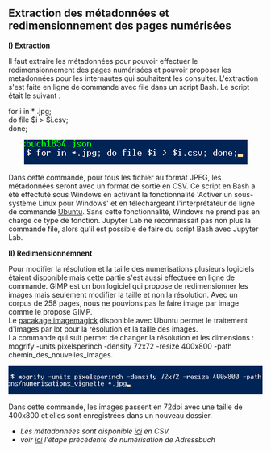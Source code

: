 Extraction des métadonnées et redimensionnement des pages numérisées
--------------------------------------------------------------------

**I) Extraction**

Il faut extraire les métadonnées pour pouvoir effectuer le redimensionnement des pages numérisées et pouvoir proposer les metadonnées pour les internautes qui 
souhaitent les consulter. 
L'extraction s'est faite en ligne de commande avec file dans un script Bash. Le script était le suivant :  

for i in * .jpg;  
do file $i > $i.csv;  
done;


<p align=center>
  <img src="/screenshots/commandfile.png"
</p>


Dans cette commande, pour tous les fichier au format JPEG, les métadonnées seront avec un format de sortie en CSV. 
Ce script en Bash a été effectuté sous Windows en activant la fonctionnalité 'Activer un sous-système Linux pour Windows' et en téléchargeant l'interprétateur de 
ligne de commande [Ubuntu](https://doc.ubuntu-fr.org/accueil). Sans cette fonctionnalité, Windows ne prend pas en charge ce type de fonction. Jupyter Lab ne reconnaissait pas non plus la commande file, alors qu'il est possible de faire du script Bash avec Jupyter Lab.  


**II) Redimensionnemnent**

Pour modifier la résolution et la taille des numerisations plusieurs logiciels étaient disponible mais cette partie s'est aussi effectuée en ligne de commande. GIMP est un bon logiciel qui propose de redimensionner les images mais seulement modifier la taille et non la résolution. Avec un corpus de 258 pages, nous ne pouvions pas le faire image par image comme le propose GIMP.  
Le [pacakage imagemagick](https://doc.ubuntu-fr.org/imagemagick) disponible avec Ubuntu permet le traitement d'images par lot pour la résolution et la taille des images.  
La commande qui suit permet de changer la résolution et les dimensions :   
mogrify -units pixelsperinch -density 72x72 -resize 400x800 -path chemin_des_nouvelles_images. 
  
 <p align=center>
   <img width=600 src="/screenshots/image_magick.png">
 </p>
  
  
Dans cette commande, les images passent en 72dpi avec une taille de 400x800 et elles sont enregistrées dans un nouveau dossier. 

* *Les métadonnées sont disponible [ici](/Tables_CSV_Adressbuch/Adressbuch_metadata.csv) en CSV.*
* *voir [ici](Numerisation.md) l'étape précédente de numérisation de Adressbuch*
